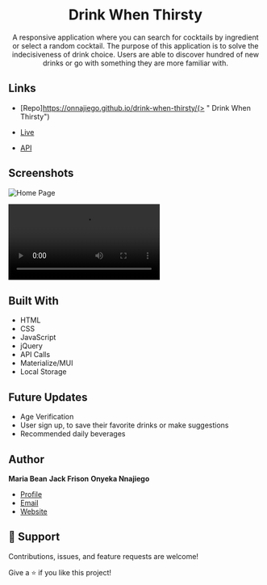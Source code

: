 <h1 align="center"><project-name>Drink When Thirsty</h1>

<p align="center"><project-description>A responsive application where you can search for cocktails by ingredient or select a random cocktail. The purpose of this application is to solve the indecisiveness of drink choice. Users are able to discover hundred of new drinks or go with something they are more familiar with.</p>

## Links

- [Repo]https://onnajiego.github.io/drink-when-thirsty/(> "<project-name> Drink When Thirsty")

- [Live]("https://onnajiego.github.io/drink-when-thirsty/")

- [API]("https://rapidapi.com/Bmbus/api/cocktails3/")

## Screenshots

![Home Page](./assets/images/screencapture-mmeyer715-github-io-drink-when-thirsty-2022-03-25-09_22_47.png "Home Page")

![](./assets/images/Drink%20When%20Thirsty.webm)

## Built With

- HTML
- CSS
- JavaScript
- jQuery
- API Calls
- Materialize/MUI
- Local Storage

## Future Updates

- Age Verification
- User sign up, to save their favorite drinks or make suggestions
- Recommended daily beverages

## Author

**Maria Bean**
**Jack Frison**
**Onyeka Nnajiego**


- [Profile](https://onnajiego.github.io/drink-when-thirsty/ "onyeka nnajiego")
- [Email](mailto:nnajiegoonyeka@gmail.com?subject=Hi "Hi!")
- [Website](https://onnajiego.github.io/drink-when-thirsty/ "Welcome")

## 🤝 Support

Contributions, issues, and feature requests are welcome!

Give a ⭐️ if you like this project!
